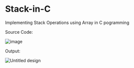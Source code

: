 # Stack-in-C
Implementing Stack Operations using Array in C pogramming

Source Code:

![image](https://github.com/user-attachments/assets/8723e9a0-a6de-41f4-a501-d47cdd3aaaaf)

Output:

![Untitled design](https://github.com/user-attachments/assets/feffd7fa-45b1-4d98-9a9f-5a64bd6338ec)



